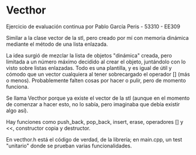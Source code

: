 # Vecthor

Ejercicio de evaluación continua por Pablo García Peris - 53310 - EE309

Similar a la clase vector de la stl, pero creado por mí con memoria dinámica mediante el método de una lista enlazada.

La idea surgió de mezclar la lista de objetos "dinámica" creada, pero limitada a un número máximo decidido al crear el objeto,
juntándolo con lo visto sobre listas enlazadas. Todo es una plantilla, y es igual de útil y cómodo que un vector cualquiera al
tener sobrecargado el operador [] (más o menos). Probablemente falten cosas por hacer o pulir, pero de momento funciona.

Se llama Vecthor porque ya existe el vector de la stl (aunque en el momento de comenzar a hacer esto, no lo sabía, pero imaginaba que debía
existir algo así).

Hay funciones como push_back, pop_back, insert, erase, operadores [] y <<, constructor copia y destructor.

En vecthor.h está el código de verdad, de la librería; en main.cpp, un test "unitario" donde se prueban varias funcionalidades.
